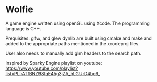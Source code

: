 # Wolfie
A game engine written using openGL using Xcode.
The programming language is C++.

Prequisites:
glfw, and glew dynlib are built using cmake and make 
and added to the appropriate paths mentioned in the xcodeproj files.

User also needs to manually add glm headers to the search path.

Inspired by Sparky Engine playlist on youtube: 
https://www.youtube.com/playlist?list=PLlrATfBNZ98fqE45g3jZA_hLGUrD4bo6_
